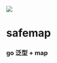 [![](https://pkg.go.dev/badge/github.com/lixiangzhong/safemap)](https://pkg.go.dev/github.com/lixiangzhong/safemap)

# safemap

### go 泛型 + map
